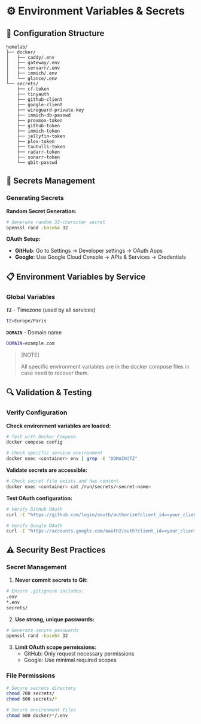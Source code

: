 # ⚙️ Environment Variables & Secrets
## 📁 Configuration Structure
```
homelab/
├── docker/
│   ├── caddy/.env
│   ├── gateway/.env
│   ├── servarr/.env
│   ├── immich/.env
│   └── glance/.env
└── secrets/
    ├── cf-token
    ├── tinyauth
    ├── github-client
    ├── google-client
    ├── wireguard-private-key
    ├── immich-db-passwd
    ├── proxmox-token
    ├── github-token
    ├── immich-token
    ├── jellyfin-token
    ├── plex-token
    ├── tautulli-token
    ├── radarr-token
    ├── sonarr-token
    └── qbit-passwd
```

## 🔐 Secrets Management
### Generating Secrets
**Random Secret Generation:**
```bash
# Generate random 32-character secret
openssl rand -base64 32
```

**OAuth Setup:**
- **GitHub**: Go to Settings →  Developer settings →  OAuth Apps
- **Google**: Use Google Cloud Console →  APIs & Services →  Credentials

## 📋 Environment Variables by Service
### Global Variables
**`TZ`** - Timezone (used by all services)
```bash
TZ=Europe/Paris
```
**`DOMAIN`** - Domain name
```bash
DOMAIN=example.com
```

> [NOTE]
>
> All specific environment variables are in the docker compose files in case need to recover them.

## 🔍 Validation & Testing
### Verify Configuration
**Check environment variables are loaded:**
```bash
# Test with Docker Compose
docker compose config

# Check specific service environment
docker exec <container> env | grep -E "DOMAIN|TZ"
```

**Validate secrets are accessible:**
```bash
# Check secret file exists and has content
docker exec <container> cat /run/secrets/<secret-name>
```

**Test OAuth configuration:**
```bash
# Verify GitHub OAuth
curl -I "https://github.com/login/oauth/authorize?client_id=<your_client_id>"

# Verify Google OAuth
curl -I "https://accounts.google.com/oauth2/auth?client_id=<your_client_id>"
```

## ⚠️ Security Best Practices
### Secret Management
1. **Never commit secrets to Git:**
```bash
# Ensure .gitignore includes:
.env
*.env
secrets/
```

2. **Use strong, unique passwords:**
```bash
# Generate secure passwords
openssl rand -base64 32
```

3. **Limit OAuth scope permissions:**
   - GitHub: Only request necessary permissions
   - Google: Use minimal required scopes

### File Permissions
```bash
# Secure secrets directory
chmod 700 secrets/
chmod 600 secrets/*

# Secure environment files
chmod 600 docker/*/.env
```

